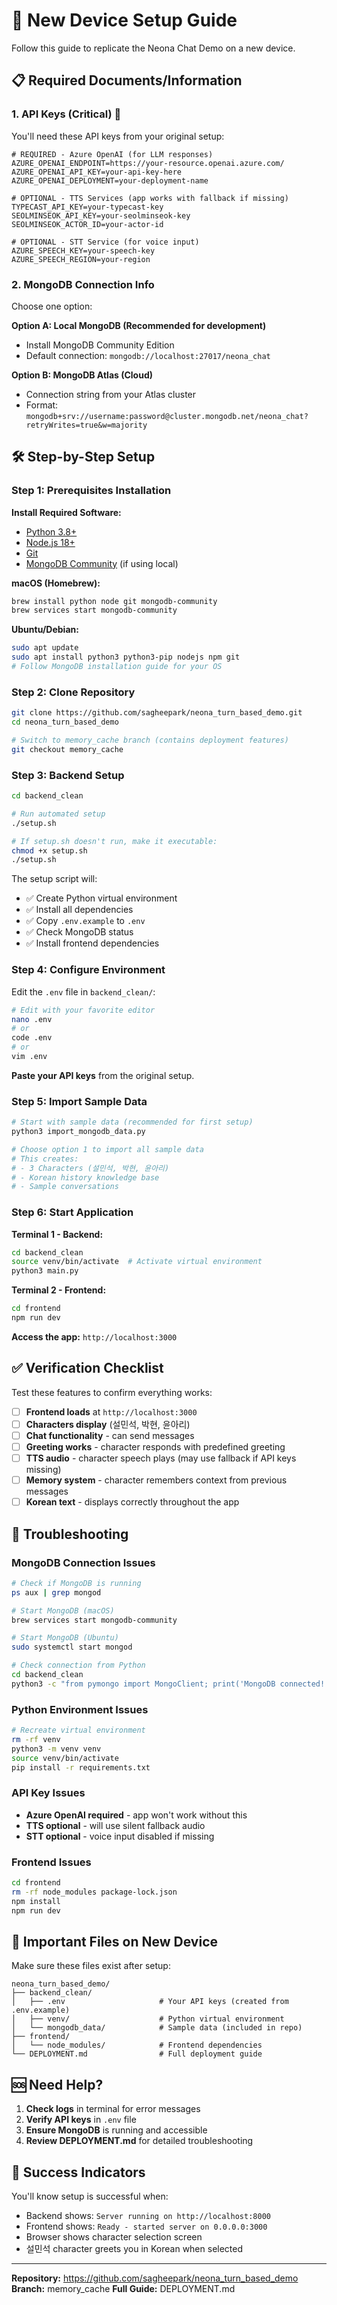 # 🚀 New Device Setup Guide

Follow this guide to replicate the Neona Chat Demo on a new device.

## 📋 Required Documents/Information

### 1. API Keys (Critical) 🔑
You'll need these API keys from your original setup:

```env
# REQUIRED - Azure OpenAI (for LLM responses)
AZURE_OPENAI_ENDPOINT=https://your-resource.openai.azure.com/
AZURE_OPENAI_API_KEY=your-api-key-here
AZURE_OPENAI_DEPLOYMENT=your-deployment-name

# OPTIONAL - TTS Services (app works with fallback if missing)
TYPECAST_API_KEY=your-typecast-key
SEOLMINSEOK_API_KEY=your-seolminseok-key
SEOLMINSEOK_ACTOR_ID=your-actor-id

# OPTIONAL - STT Service (for voice input)
AZURE_SPEECH_KEY=your-speech-key
AZURE_SPEECH_REGION=your-region
```

### 2. MongoDB Connection Info
Choose one option:

**Option A: Local MongoDB (Recommended for development)**
- Install MongoDB Community Edition
- Default connection: `mongodb://localhost:27017/neona_chat`

**Option B: MongoDB Atlas (Cloud)**
- Connection string from your Atlas cluster
- Format: `mongodb+srv://username:password@cluster.mongodb.net/neona_chat?retryWrites=true&w=majority`

## 🛠️ Step-by-Step Setup

### Step 1: Prerequisites Installation

**Install Required Software:**
- [Python 3.8+](https://www.python.org/downloads/)
- [Node.js 18+](https://nodejs.org/)
- [Git](https://git-scm.com/downloads/)
- [MongoDB Community](https://docs.mongodb.com/manual/installation/) (if using local)

**macOS (Homebrew):**
```bash
brew install python node git mongodb-community
brew services start mongodb-community
```

**Ubuntu/Debian:**
```bash
sudo apt update
sudo apt install python3 python3-pip nodejs npm git
# Follow MongoDB installation guide for your OS
```

### Step 2: Clone Repository
```bash
git clone https://github.com/sagheepark/neona_turn_based_demo.git
cd neona_turn_based_demo

# Switch to memory_cache branch (contains deployment features)
git checkout memory_cache
```

### Step 3: Backend Setup
```bash
cd backend_clean

# Run automated setup
./setup.sh

# If setup.sh doesn't run, make it executable:
chmod +x setup.sh
./setup.sh
```

The setup script will:
- ✅ Create Python virtual environment
- ✅ Install all dependencies
- ✅ Copy `.env.example` to `.env`
- ✅ Check MongoDB status
- ✅ Install frontend dependencies

### Step 4: Configure Environment
Edit the `.env` file in `backend_clean/`:

```bash
# Edit with your favorite editor
nano .env
# or
code .env
# or
vim .env
```

**Paste your API keys** from the original setup.

### Step 5: Import Sample Data
```bash
# Start with sample data (recommended for first setup)
python3 import_mongodb_data.py

# Choose option 1 to import all sample data
# This creates:
# - 3 Characters (설민석, 박현, 윤아리)
# - Korean history knowledge base
# - Sample conversations
```

### Step 6: Start Application

**Terminal 1 - Backend:**
```bash
cd backend_clean
source venv/bin/activate  # Activate virtual environment
python3 main.py
```

**Terminal 2 - Frontend:**
```bash
cd frontend
npm run dev
```

**Access the app:** `http://localhost:3000`

## ✅ Verification Checklist

Test these features to confirm everything works:

- [ ] **Frontend loads** at `http://localhost:3000`
- [ ] **Characters display** (설민석, 박현, 윤아리)
- [ ] **Chat functionality** - can send messages
- [ ] **Greeting works** - character responds with predefined greeting
- [ ] **TTS audio** - character speech plays (may use fallback if API keys missing)
- [ ] **Memory system** - character remembers context from previous messages
- [ ] **Korean text** - displays correctly throughout the app

## 🔧 Troubleshooting

### MongoDB Connection Issues
```bash
# Check if MongoDB is running
ps aux | grep mongod

# Start MongoDB (macOS)
brew services start mongodb-community

# Start MongoDB (Ubuntu)
sudo systemctl start mongod

# Check connection from Python
cd backend_clean
python3 -c "from pymongo import MongoClient; print('MongoDB connected!' if MongoClient().admin.command('ping') else 'Connection failed')"
```

### Python Environment Issues
```bash
# Recreate virtual environment
rm -rf venv
python3 -m venv venv
source venv/bin/activate
pip install -r requirements.txt
```

### API Key Issues
- **Azure OpenAI required** - app won't work without this
- **TTS optional** - will use silent fallback audio
- **STT optional** - voice input disabled if missing

### Frontend Issues
```bash
cd frontend
rm -rf node_modules package-lock.json
npm install
npm run dev
```

## 📁 Important Files on New Device

Make sure these files exist after setup:

```
neona_turn_based_demo/
├── backend_clean/
│   ├── .env                     # Your API keys (created from .env.example)
│   ├── venv/                    # Python virtual environment  
│   └── mongodb_data/            # Sample data (included in repo)
├── frontend/
│   └── node_modules/            # Frontend dependencies
└── DEPLOYMENT.md                # Full deployment guide
```

## 🆘 Need Help?

1. **Check logs** in terminal for error messages
2. **Verify API keys** in `.env` file
3. **Ensure MongoDB** is running and accessible
4. **Review DEPLOYMENT.md** for detailed troubleshooting

## 🎯 Success Indicators

You'll know setup is successful when:
- Backend shows: `Server running on http://localhost:8000`
- Frontend shows: `Ready - started server on 0.0.0.0:3000`
- Browser shows character selection screen
- 설민석 character greets you in Korean when selected

---

**Repository:** https://github.com/sagheepark/neona_turn_based_demo
**Branch:** memory_cache
**Full Guide:** DEPLOYMENT.md